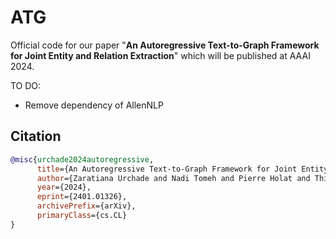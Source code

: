 # ATG
Official code for our paper "**An Autoregressive Text-to-Graph Framework for Joint Entity and Relation Extraction**" which will be published at AAAI 2024.

TO DO:
- Remove dependency of AllenNLP


## Citation

```bibtex
@misc{urchade2024autoregressive,
      title={An Autoregressive Text-to-Graph Framework for Joint Entity and Relation Extraction}, 
      author={Zaratiana Urchade and Nadi Tomeh and Pierre Holat and Thierry Charnois},
      year={2024},
      eprint={2401.01326},
      archivePrefix={arXiv},
      primaryClass={cs.CL}
}
```
